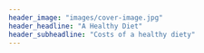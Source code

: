 ```yaml
---
header_image: "images/cover-image.jpg"
header_headline: "A Healthy Diet"
header_subheadline: "Costs of a healthy diety"
---
```

